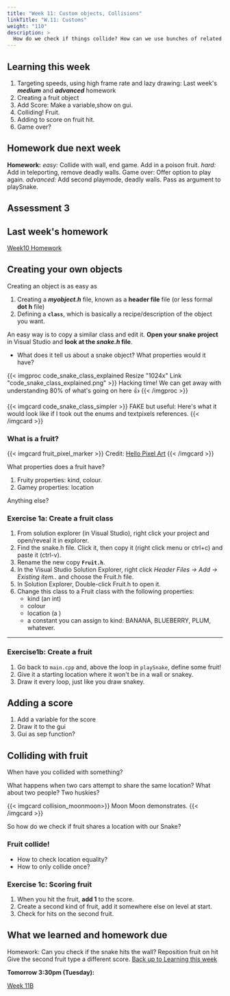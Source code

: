 ```yaml
---
title: "Week 11: Custom objects, Collisions"
linkTitle: "W.11: Customs"
weight: "110"
description: >
  How do we check if things collide? How can we use bunches of related objects easily? How do we add more screens to our game?
---
```


## Learning this week

1. Targeting speeds, using high frame rate and lazy drawing: Last week's _**medium**_ and **_advanced_** homework
2. Creating a fruit object
4. Add Score: Make a variable,show on gui.
5. Colliding! Fruit.
6. Adding to score on fruit hit.
7. Game over?

## Homework due next week
**Homework:**
_easy:_ Collide with wall, end game. Add in a poison fruit.
_hard:_ Add in teleporting, remove deadly walls. Game over: Offer option to play again.
_advanced:_ Add second playmode, deadly walls. Pass as argument to playSnake.

## Assessment 3

## Last week's homework

<a class="btn btn-lg btn-primary mr-3 mb-4" href="../week10b/#homework" target="_blank">Week10 Homework<i class="fas fa-arrow-alt-circle-right ml-2"></i></a>

## Creating your own objects

Creating an object is as easy as 
1. Creating a _**myobject.h**_ file, known as a **header file** file (or less formal **dot h** file)
2. Defining a **`class`**, which is basically a recipe/description of the object you want. 

An easy way is to copy a similar class and edit it. **Open your snake project** in Visual Studio and **look at the _snake.h_ file**.

* What does it tell us about a snake object? What properties would it have?

{{< imgproc code_snake_class_explained Resize "1024x" Link "code_snake_class_explained.png" >}}
Hacking time! We can get away with understanding 80% of what's going on here 👍
{{< /imgproc >}}

{{< imgcard code_snake_class_simpler >}}
FAKE but useful: Here's what it would look like if I took out the enums and textpixels references.
{{< /imgcard >}}

### What is a fruit?

{{< imgcard fruit_pixel_marker >}}
Credit: <a href="https://www.youtube.com/watch?v=xCX7NyfY_Gg">Hello Pixel Art</a>
{{< /imgcard >}}

What properties does a fruit have? 
1. Fruity properties: kind, colour.
2. Gamey properties: location

Anything else?


### Exercise 1a: Create a fruit class

1. From solution explorer (in Visual Studio), right click your project and open/reveal it in explorer.
2. Find the snake.h file. Click it, then copy it (right click menu or ctrl+c) and paste it (ctrl-v).
3. Rename the new copy **`Fruit.h`**.
4. In the Visual Studio Solution Explorer, right click _Header Files -> Add -> Existing item.._ and choose the Fruit.h file.
5. In Solution Explorer, Double-click Fruit.h to open it.
6. Change this class to a Fruit class with the following properties:
   - kind (an int)
   - colour
   - location (a )
   - a constant you can assign to kind: BANANA, BLUEBERRY, PLUM, whatever.

---

### Exercise1b: Create a fruit

1. Go back to `main.cpp` and, above the loop in `playSnake`, define some fruit! 
2. Give it a starting location where it won't be in a wall or snakey.
3. Draw it every loop, just like you draw snakey.

## Adding a score

1. Add a variable for the score
2. Draw it to the gui
3. Gui as sep function?

## Colliding with fruit

When have you collided with something? 

What happens when two cars attempt to share the same location?
What about two people? Two huskies?

{{< imgcard collision_moonmoon>}}
Moon Moon demonstrates.
{{< /imgcard >}}

So how do we check if fruit shares a location with our Snake?

### Fruit collide!

* How to check location equality?
* How to only collide once?

### Exercise 1c: Scoring fruit

1. When you hit the fruit, **add 1** to the score.
2. Create a second kind of fruit, add it somewhere else on level at start.
3. Check for hits on the second fruit.


## What we learned and homework due
Homework: Can you check if the snake hits the wall?
Reposition fruit on hit
Give the second fruit type a different score.
<a class="btn btn-lg btn-primary mr-3 mb-4" href="#learning-this-week" target="_blank">Back up to Learning this week<i class="fas fa-arrow-alt-circle-right ml-2"></i></a>

**Tomorrow 3:30pm (Tuesday):**

<a class="btn btn-lg btn-primary mr-3 mb-4" href="../week11b" target="_blank">Week 11B<i class="fas fa-arrow-alt-circle-right ml-2"></i></a>
